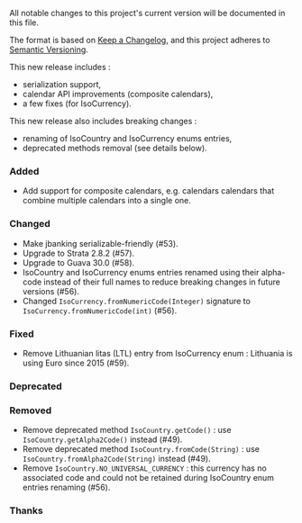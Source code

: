 All notable changes to this project's current version will be documented in this file.

The format is based on [Keep a Changelog](https://keepachangelog.com/en/1.0.0/),
and this project adheres to [Semantic Versioning](https://semver.org/spec/v2.0.0.html).

This new release includes :
- serialization support,
- calendar API improvements (composite calendars),
- a few fixes (for IsoCurrency).

This new release also includes breaking changes :
- renaming of IsoCountry and IsoCurrency enums entries,
- deprecated methods removal (see details below).

### Added

- Add support for composite calendars, e.g. calendars calendars that combine multiple calendars into
  a single one.

### Changed

- Make jbanking serializable-friendly (#53).
- Upgrade to Strata 2.8.2 (#57).
- Upgrade to Guava 30.0 (#58).
- IsoCountry and IsoCurrency enums entries renamed using their alpha-code instead of their full
  names to reduce breaking changes in future versions (#56).
- Changed `IsoCurrency.fromNumericCode(Integer)` signature to `IsoCurrency.fromNumericCode(int)`
  (#56).

### Fixed

- Remove Lithuanian litas (LTL) entry from IsoCurrency enum : Lithuania is using Euro since 2015 (#59).

### Deprecated

### Removed

- Remove deprecated method `IsoCountry.getCode()` : use `IsoCountry.getAlpha2Code()` instead (#49).
- Remove deprecated method `IsoCountry.fromCode(String)` : use `IsoCountry.fromAlpha2Code(String)`
  instead (#49).
- Remove `IsoCountry.NO_UNIVERSAL_CURRENCY` : this currency has no associated code and could not be
  retained during IsoCountry enum entries renaming (#56).

### Thanks
